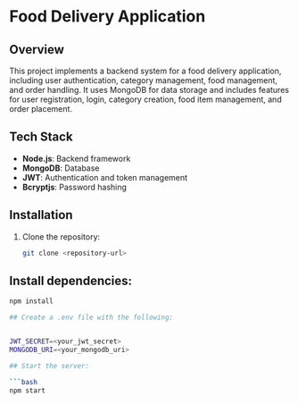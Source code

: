 # Food Delivery Application

## Overview
This project implements a backend system for a food delivery application, including user authentication, category management, food management, and order handling. It uses MongoDB for data storage and includes features for user registration, login, category creation, food item management, and order placement.

## Tech Stack
- **Node.js**: Backend framework
- **MongoDB**: Database
- **JWT**: Authentication and token management
- **Bcryptjs**: Password hashing

## Installation
1. Clone the repository:
   ```bash
   git clone <repository-url>

## Install dependencies:
```bash
npm install

## Create a .env file with the following:


JWT_SECRET=<your_jwt_secret>
MONGODB_URI=<your_mongodb_uri>

## Start the server:

```bash
npm start
